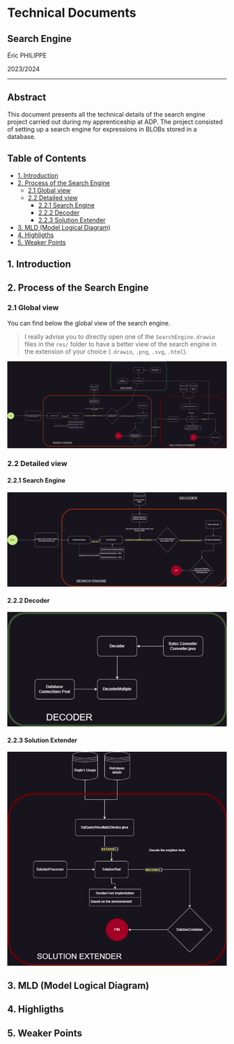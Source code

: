 # Technical Documents

## Search Engine

Éric PHILIPPE

2023/2024

---

## Abstract

This document presents all the technical details of the search engine project carried out during my apprenticeship at ADP. The project consisted of setting up a search engine for expressions in BLOBs stored in a database.

## Table of Contents

- [1. Introduction](#1-introduction)
- [2. Process of the Search Engine](#2-process-of-the-search-engine)
  - [2.1 Global view](#21-global-view)
  - [2.2 Detailed view](#22-detailed-view)
    - [2.2.1 Search Engine](#221-search-engine)
    - [2.2.2 Decoder](#222-decoder)
    - [2.2.3 Solution Extender](#223-solution-extender)
- [3. MLD (Model Logical Diagram)](#3-mld-model-logical-diagram)
- [4. Highligths](#4-highligths)
- [5. Weaker Points](#5-weaker-points)

## 1. Introduction

## 2. Process of the Search Engine

### 2.1 Global view

You can find below the global view of the search engine.

> I really advise you to directly open one of the `SearchEngine.drawio` files in the `res/` folder to have a better view of the search engine in the extension of your choice (`.drawio`, `.png`, `.svg`, `.html`).

![Search Engine](../res/SearchEngine.drawio.svg)

### 2.2 Detailed view

#### 2.2.1 Search Engine

![Search Engine Focus](../res/SearchEngineOnly.drawio.png)

#### 2.2.2 Decoder

![Decoder Focus](../res/Decoder.drawio.png)

#### 2.2.3 Solution Extender

![Solution Extender Focus](../res/Extender.drawio.png)

## 3. MLD (Model Logical Diagram)

## 4. Highligths

## 5. Weaker Points

